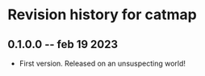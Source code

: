 # Revision history for catmap

## 0.1.0.0 -- feb 19 2023

* First version. Released on an unsuspecting world!
